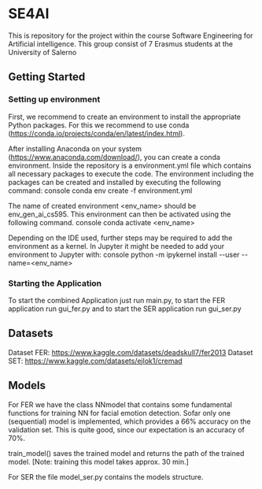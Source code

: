 # SE4AI
This is repository for the project within the course Software Engineering for Artificial intelligence. This group consist of 7 Erasmus students at the University of Salerno

## Getting Started

### Setting up environment
First, we recommend to create an environment to install the appropriate Python packages. For this we recommend to use conda (https://conda.io/projects/conda/en/latest/index.html). 

After installing Anaconda on your system (https://www.anaconda.com/download/), you can create a conda environment. Inside the repository is a environment.yml file which contains all necessary packages to execute the code. The environment including the packages can be created and installed by executing the following command: 
console
conda env create -f environment.yml
 

The name of created environment <env_name> should be env_gen_ai_cs595. This environment can then be activated using the following command. 
console
conda activate <env_name>
 

Depending on the IDE used, further steps may be required to add the environment as a kernel. In Jupyter it might be needed to add your environment to Jupyter with:
console
python -m ipykernel install --user --name=<env_name>

### Starting the Application

To start the combined Application just run main.py, to start the FER application run gui_fer.py and to start the SER application run gui_ser.py


## Datasets

Dataset FER: https://www.kaggle.com/datasets/deadskull7/fer2013
Dataset SET: https://www.kaggle.com/datasets/ejlok1/cremad

  
## Models

For FER we have the class NNmodel that contains some fundamental functions for training NN for facial emotion detection. 
Sofar only one (sequential) model is implemented, which provides a 66% accuracy on the validation set. This is 
quite good, since our expectation is an accuracy of 70%. 

train_model() saves the trained model and returns the path of the trained model.
[Note: training this model takes approx. 30 min.]
  
For SER the file model_ser.py contains the models structure.

